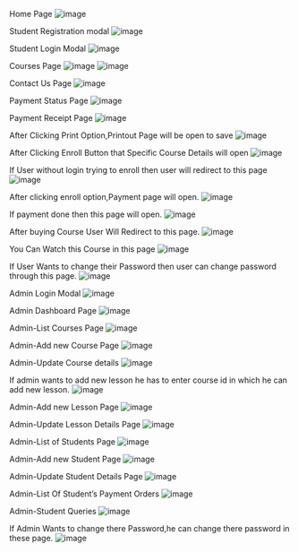 Home Page
![image](https://user-images.githubusercontent.com/54452217/143267215-792f96e5-e604-468e-8b11-0afdc056a5f2.png)

Student Registration modal
![image](https://user-images.githubusercontent.com/54452217/143267560-2f8c621b-5ef5-4534-8399-4ce2377126cd.png)

Student Login Modal
![image](https://user-images.githubusercontent.com/54452217/143267611-79caca26-5eb9-4d9c-bb0c-9b367af5af81.png)

Courses Page
![image](https://user-images.githubusercontent.com/54452217/143267653-7e5bfc37-f20b-4488-bb2c-499c83ff991f.png)
![image](https://user-images.githubusercontent.com/54452217/143267689-fd6a212a-23f3-487e-955d-d07b53ac7811.png)

Contact Us Page
![image](https://user-images.githubusercontent.com/54452217/143267723-981020bf-9366-4878-afac-8f26f7c02a83.png)

Payment Status Page
![image](https://user-images.githubusercontent.com/54452217/143267744-3e91c49e-4b40-420e-8c0b-8b97e8f62290.png)

Payment Receipt Page
![image](https://user-images.githubusercontent.com/54452217/143267784-7d4bd824-61ca-411d-8f76-55c16fbf8f97.png)

After Clicking Print Option,Printout Page will be open to save
![image](https://user-images.githubusercontent.com/54452217/143267838-723c3152-f945-4d2c-8ccb-b5120811b97a.png)

After Clicking Enroll Button that Specific Course Details will open
![image](https://user-images.githubusercontent.com/54452217/143267877-f645cd80-36af-4ef5-bd44-95e3de483c0e.png)

If User  without login trying to enroll then user will redirect to this page
![image](https://user-images.githubusercontent.com/54452217/143267912-c2316207-2e28-4512-9e6e-b6b5b8b01d63.png)

After clicking enroll option,Payment page will open. 
![image](https://user-images.githubusercontent.com/54452217/143268241-5eaf8d9e-502d-49d3-8c93-5dc6b36d92fe.png)

If payment done then this page will open.
![image](https://user-images.githubusercontent.com/54452217/143268260-fc4ad7f5-8c09-4be4-9384-39cd36476ac2.png)

After buying Course User Will Redirect to this page.
![image](https://user-images.githubusercontent.com/54452217/143268312-24fcd915-ad0f-4f33-8520-505220d16aea.png)

You Can Watch this Course  in this page
![image](https://user-images.githubusercontent.com/54452217/143268343-ae2cd527-4967-4d57-8c90-ba1cda7829ce.png)

If User Wants to change their Password then user can change password through this page. 
![image](https://user-images.githubusercontent.com/54452217/143268380-524e1221-1373-4eb2-b0b3-d71e6a053519.png)

Admin Login Modal
![image](https://user-images.githubusercontent.com/54452217/143268408-69da4ceb-9537-4f60-8a8d-0c51c951b81c.png)

Admin Dashboard Page
![image](https://user-images.githubusercontent.com/54452217/143268465-02f70450-ca51-4edc-9689-e5269d4c716a.png)

Admin-List Courses Page
![image](https://user-images.githubusercontent.com/54452217/143268521-67cd8be6-e1fe-4bb6-8614-487bddb855fc.png)

Admin-Add new Course Page
![image](https://user-images.githubusercontent.com/54452217/143268566-4f539d79-9d48-4038-b992-333e440ae7f2.png)

Admin-Update Course details
![image](https://user-images.githubusercontent.com/54452217/143268597-bbdb96d8-dcbd-41d4-a40b-01563cce3245.png)

If admin wants to add new lesson he has to enter course id in which he can add new lesson. 
![image](https://user-images.githubusercontent.com/54452217/143268644-4eb04dd7-2fe4-4639-b915-d089a7c0121f.png)

Admin-Add new Lesson Page
![image](https://user-images.githubusercontent.com/54452217/143268697-f063e9d3-76e0-478a-b1b3-7461963d0e60.png)

Admin-Update Lesson Details Page
![image](https://user-images.githubusercontent.com/54452217/143268754-f36ea978-39cb-4937-8d6c-6133b1ce6b22.png)

Admin-List of Students Page
![image](https://user-images.githubusercontent.com/54452217/143268799-33cd7eba-d7a9-437e-a852-b7a8490042e6.png)

Admin-Add new Student Page
![image](https://user-images.githubusercontent.com/54452217/143268837-a33ea5a4-1035-403f-b361-e4b8cb461bc8.png)

Admin-Update Student Details Page
![image](https://user-images.githubusercontent.com/54452217/143268880-9417f0ed-b5a3-4f9a-9a4a-af8307fb7030.png)

Admin-List Of Student’s Payment Orders
![image](https://user-images.githubusercontent.com/54452217/143268922-b80ece42-2015-4349-87a1-60aefda5576f.png)

Admin-Student Queries
![image](https://user-images.githubusercontent.com/54452217/143268960-55c64053-408e-4d9a-b5a4-5c6758a58e95.png)

If Admin Wants to change there Password,he can change there password in these page. 
![image](https://user-images.githubusercontent.com/54452217/143268992-75b9f237-2947-4607-a169-41679db082d3.png)


